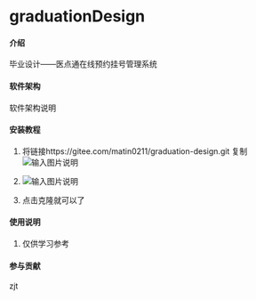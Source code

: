 # graduationDesign

#### 介绍
毕业设计——医点通在线预约挂号管理系统

#### 软件架构
软件架构说明


#### 安装教程

1.  将链接https://gitee.com/matin0211/graduation-design.git   复制
![输入图片说明](https://images.gitee.com/uploads/images/2022/0503/161210_c70db46d_9031733.png "屏幕截图.png")

2.  ![输入图片说明](https://images.gitee.com/uploads/images/2022/0503/161246_bbcd3d27_9031733.png "屏幕截图.png")

3.  点击克隆就可以了

#### 使用说明

1.  仅供学习参考
#### 参与贡献
zjt


